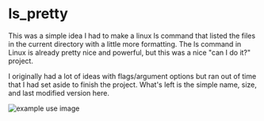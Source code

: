 # ls_pretty

This was a simple idea I had to make a linux ls command that listed the files in the current directory with a little more formatting.
The ls command in Linux is already pretty nice and powerful, but this was a nice "can I do it?" project. 

I originally had a lot of ideas with flags/argument options but ran out of time that I had set aside to finish the project. 
What's left is the simple name, size, and last modified version here.

![example use image](https://github.com/andrewmiles1/ls_pretty/blob/main/ls_pretty_example.png?raw=true)

